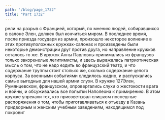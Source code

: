 ```yaml
---
path: "/blog/page_1732"
title: "Part 1732"
---
```


рели на разрыв с Францией, который, по мнению людей, собиравшихся в салоне Элен, должен был кончиться миром.
В последнее время, после приезда государя из армии, произошло некоторое волнение в этих противуположных кружках-салонах и произведены были некоторые демонстрации друг против друга, но направление кружков осталось то же. В кружок Анны Павловны принимались из французов только закоренелые легитимисты, и здесь выражалась патриотическая мысль о том, что не надо ездить во французский театр, и что содержание труппы стоит столько же, сколько содержание целого корпуса. За военными событиями следилось жадно, и распускались самые выгодные для нашей армии слухи. В кружке 127Элен, Румянцевском, французском, опровергались слухи о жестокости врага и войны, и обсуживались все попытки Наполеона к примирению. В этом кружке упрекали тех, кто присоветывал слишком поспешные распоряжения о том, чтобы приготавливаться к отъезду в Казань придворным и женским учебным заведениям, находящимся под покровит
